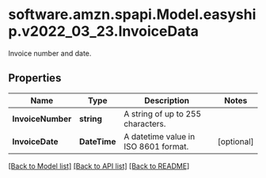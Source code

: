 # software.amzn.spapi.Model.easyship.v2022_03_23.InvoiceData
Invoice number and date.

## Properties

Name | Type | Description | Notes
------------ | ------------- | ------------- | -------------
**InvoiceNumber** | **string** | A string of up to 255 characters. | 
**InvoiceDate** | **DateTime** | A datetime value in ISO 8601 format. | [optional] 

[[Back to Model list]](../README.md#documentation-for-models) [[Back to API list]](../README.md#documentation-for-api-endpoints) [[Back to README]](../README.md)

